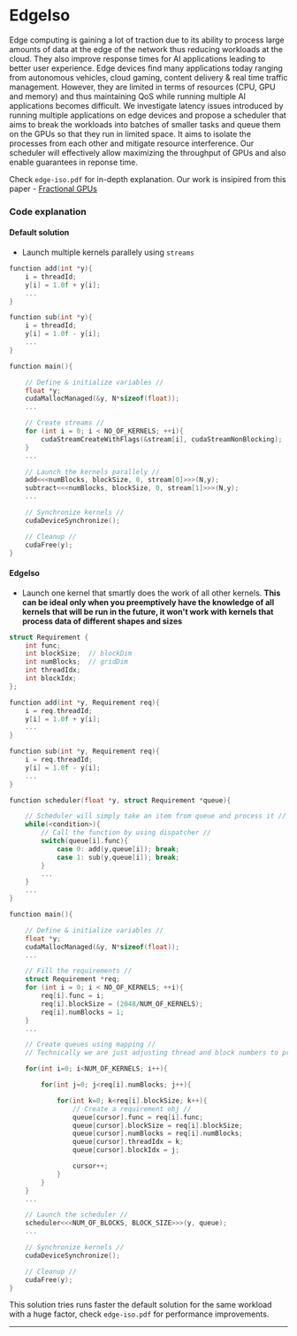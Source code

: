 # EdgeIso
Edge computing is gaining a lot of traction due to its ability to process large amounts of data at the edge of the network thus reducing workloads at the cloud. They also improve response times for AI applications leading to better user experience. Edge devices find many applications today ranging from autonomous vehicles, cloud gaming, content delivery & real time traffic management. However, they are limited in terms of resources (CPU, GPU and memory) and thus maintaining QoS while running multiple AI applications becomes difficult. We investigate latency issues introduced by running multiple applications on edge devices and propose a scheduler that aims to break the workloads into batches of smaller tasks and queue them on the GPUs so that they run in limited space. It aims to isolate the processes from each other and mitigate resource interference. Our scheduler will effectively allow maximizing the throughput of GPUs and also enable guarantees in reponse time.

Check `edge-iso.pdf` for in-depth explanation. Our work is insipired from this paper - [Fractional GPUs](https://ieeexplore.ieee.org/stamp/stamp.jsp?tp=&arnumber=8743200)

### Code explanation

#### Default solution
- Launch multiple kernels parallely using `streams`

```c++
function add(int *y){
	i = threadId;
	y[i] = 1.0f + y[i];
	...
}

function sub(int *y){
	i = threadId;
	y[i] = 1.0f - y[i];
	...
}

function main(){

	// Define & initialize variables //
	float *y;
	cudaMallocManaged(&y, N*sizeof(float));
	...

	// Create streams //
	for (int i = 0; i < NO_OF_KERNELS; ++i){
	    cudaStreamCreateWithFlags(&stream[i], cudaStreamNonBlocking);
	}
	...

	// Launch the kernels parallely //
	add<<<numBlocks, blockSize, 0, stream[0]>>>(N,y);
	subtract<<<numBlocks, blockSize, 0, stream[1]>>>(N,y);
	...

	// Synchronize kernels //
	cudaDeviceSynchronize();

	// Cleanup //
	cudaFree(y);
}
```

#### EdgeIso
- Launch one kernel that smartly does the work of all other kernels. **This can be ideal only when you preemptively have the knowledge of all kernels that will be run in the future, it won't work with kernels that process data of different shapes and sizes**

```c++
struct Requirement {
	int func;
	int blockSize;	// blockDim
	int numBlocks;	// gridDim
	int threadIdx;
	int blockIdx;
};

function add(int *y, Requirement req){
	i = req.threadId;
	y[i] = 1.0f + y[i];
	...
}

function sub(int *y, Requirement req){
	i = req.threadId;
	y[i] = 1.0f - y[i];
	...
}

function scheduler(float *y, struct Requirement *queue){

	// Scheduler will simply take an item from queue and process it //
	while(<condition>){
		// Call the function by using dispatcher //
		switch(queue[i].func){
			case 0: add(y,queue[i]); break;
			case 1: sub(y,queue[i]); break;
		}
		...
	}
	...
}

function main(){

	// Define & initialize variables //
	float *y;
	cudaMallocManaged(&y, N*sizeof(float));
	...

	// Fill the requirements //
	struct Requirement *req;
	for (int i = 0; i < NO_OF_KERNELS; ++i){
		req[i].func = i;
		req[i].blockSize = (2048/NUM_OF_KERNELS);
		req[i].numBlocks = 1;
	}
	...

	// Create queues using mapping //
	// Technically we are just adjusting thread and block numbers to process them as per our new partitions //

	for(int i=0; i<NUM_OF_KERNELS; i++){

		for(int j=0; j<req[i].numBlocks; j++){

			for(int k=0; k<req[i].blockSize; k++){
				// Create a requirement obj //
				queue[cursor].func = req[i].func;
				queue[cursor].blockSize = req[i].blockSize;
				queue[cursor].numBlocks = req[i].numBlocks;
				queue[cursor].threadIdx = k;
				queue[cursor].blockIdx = j;

				cursor++;
			}
		}
	}
	... 

	// Launch the scheduler //
	scheduler<<<NUM_OF_BLOCKS, BLOCK_SIZE>>>(y, queue);
	...

	// Synchronize kernels //
	cudaDeviceSynchronize();

	// Cleanup //
	cudaFree(y);
}
```

This solution tries runs faster the default solution for the same workload with a huge factor, check `edge-iso.pdf` for performance improvements.

---
